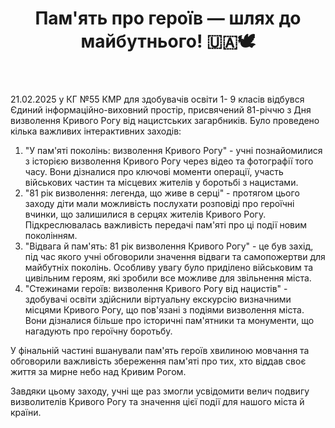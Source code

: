 ﻿---
title: "Пам'ять про героїв — шлях до майбутнього! 🇺🇦🕊️"
---

21.02.2025 у КГ №55 КМР для здобувачів освіти 1- 9 класів відбувся Єдиний інформаційно-виховний простір, присвячений 81-річчю з Дня визволення Кривого Рогу від нацистських загарбників. Було проведено кілька важливих інтерактивних заходів:

1. "У пам'яті поколінь: визволення Кривого Рогу" - учні познайомилися з історією визволення Кривого Рогу через відео та фотографії того часу. Вони дізналися про ключові моменти операції, участь військових частин та місцевих жителів у боротьбі з нацистами.
2. "81 рік визволення: легенда, що живе в серці" - протягом цього заходу діти мали можливість послухати розповіді про героїчні вчинки, що залишилися в серцях жителів Кривого Рогу. Підкреслювалась важливість передачі пам'яті про ці події новим поколінням.
3. "Відвага й пам'ять: 81 рік визволення Кривого Рогу" - це був захід, під час якого учні обговорили значення відваги та самопожертви для майбутніх поколінь. Особливу увагу було приділено військовим та цивільним героям, які зробили все можливе для звільнення міста.
4. "Стежинами героїв: визволення Кривого Рогу від нацистів" - здобувачі освіти здійснили віртуальну екскурсію  визначними місцями Кривого Рогу, що пов'язані з подіями визволення міста. Вони дізналися більше про історичні пам'ятники та монументи, що нагадують про героїчну боротьбу.

У фінальній частині вшанували пам'ять героїв хвилиною мовчання та обговорили важливість збереження пам'яті про тих, хто віддав своє життя за мирне небо над Кривим Рогом.

Завдяки цьому заходу, учні ще раз змогли усвідомити велич подвигу визволителів Кривого Рогу та значення цієї події для нашого міста й країни.

<slideshow />

<youtube id="tfALSBYjnC4" />